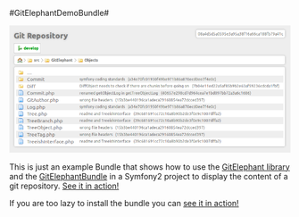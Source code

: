 #GitElephantDemoBundle#

![GitElephant live demo](https://github.com/matteosister/GitElephantDemoBundle/raw/master/Resources/public/images/preview.png)

This is just an example Bundle that shows how to use the [GitElephant library](https://github.com/matteosister/GitElephant) and the [GitElephantBundle](https://github.com/matteosister/GitElephantBundle) in a Symfony2 project to display the content of a git repository. [See it in action!](http://gitelephant.cypresslab.net/)

If you are too lazy to install the bundle you can [see it in action!](http://gitelephant.cypresslab.net/)